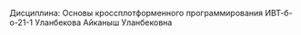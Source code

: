 Дисциплина: Основы кроссплотформенного программирования
ИВТ-б-о-21-1
Уланбекова Айканыш Уланбековна 

